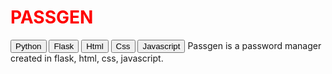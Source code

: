 <h1 style="color:red;">PASSGEN</h1>
<button>Python</button>
<button>Flask</button>
<button>Html</button>
<button>Css</button>
<button>Javascript</button>
Passgen is a password manager created in flask, html, css, javascript.

